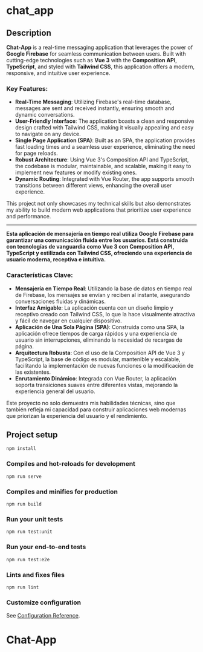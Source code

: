# chat_app

## Description

**Chat-App** is a real-time messaging application that leverages the power of **Google Firebase** for seamless communication between users. Built with cutting-edge technologies such as **Vue 3** with the **Composition API**, **TypeScript**, and styled with **Tailwind CSS**, this application offers a modern, responsive, and intuitive user experience. 

### Key Features:

- **Real-Time Messaging**: Utilizing Firebase's real-time database, messages are sent and received instantly, ensuring smooth and dynamic conversations.
- **User-Friendly Interface**: The application boasts a clean and responsive design crafted with Tailwind CSS, making it visually appealing and easy to navigate on any device.
- **Single Page Application (SPA)**: Built as an SPA, the application provides fast loading times and a seamless user experience, eliminating the need for page reloads.
- **Robust Architecture**: Using Vue 3's Composition API and TypeScript, the codebase is modular, maintainable, and scalable, making it easy to implement new features or modify existing ones.
- **Dynamic Routing**: Integrated with Vue Router, the app supports smooth transitions between different views, enhancing the overall user experience.

This project not only showcases my technical skills but also demonstrates my ability to build modern web applications that prioritize user experience and performance.

---

**Esta aplicación de mensajería en tiempo real utiliza Google Firebase para garantizar una comunicación fluida entre los usuarios. Está construida con tecnologías de vanguardia como Vue 3 con Composition API, TypeScript y estilizada con Tailwind CSS, ofreciendo una experiencia de usuario moderna, receptiva e intuitiva.**

### Características Clave:

- **Mensajería en Tiempo Real**: Utilizando la base de datos en tiempo real de Firebase, los mensajes se envían y reciben al instante, asegurando conversaciones fluidas y dinámicas.
- **Interfaz Amigable**: La aplicación cuenta con un diseño limpio y receptivo creado con Tailwind CSS, lo que la hace visualmente atractiva y fácil de navegar en cualquier dispositivo.
- **Aplicación de Una Sola Página (SPA)**: Construida como una SPA, la aplicación ofrece tiempos de carga rápidos y una experiencia de usuario sin interrupciones, eliminando la necesidad de recargas de página.
- **Arquitectura Robusta**: Con el uso de la Composition API de Vue 3 y TypeScript, la base de código es modular, mantenible y escalable, facilitando la implementación de nuevas funciones o la modificación de las existentes.
- **Enrutamiento Dinámico**: Integrada con Vue Router, la aplicación soporta transiciones suaves entre diferentes vistas, mejorando la experiencia general del usuario.

Este proyecto no solo demuestra mis habilidades técnicas, sino que también refleja mi capacidad para construir aplicaciones web modernas que priorizan la experiencia del usuario y el rendimiento.


## Project setup
```
npm install
```

### Compiles and hot-reloads for development
```
npm run serve
```

### Compiles and minifies for production
```
npm run build
```

### Run your unit tests
```
npm run test:unit
```

### Run your end-to-end tests
```
npm run test:e2e
```

### Lints and fixes files
```
npm run lint
```

### Customize configuration
See [Configuration Reference](https://cli.vuejs.org/config/).
# Chat-App
